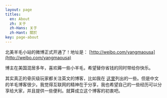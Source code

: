 ```yaml
---
layout: page
titles:
  en: About
  zh: 关于
  zh-Hans: 关于
  zh-Hant: 關於
key: page-about
---
```


北美羊毛小站的微博正式开通了！地址是：
[http://weibo.com/yangmaousa](http://weibo.com/yangmaousa)

博主在美国混居多年，喜欢薅一些小羊毛，希望替你省钱的同时带给你快乐。

其实真正的骨灰级玩家都关注英文的博客，比如我在
[这里](https://willguxy.wordpress.com/%E6%88%91%E5%B8%B8%E5%85%B3%E6%B3%A8%E7%9A%84%E5%87%A0%E4%B8%AA%E5%8D%9A%E5%AE%A2/)列出的一些。但是中文的羊毛博客很少。我觉得互联网的精神在于分享，我也希望自己的一些经历可以分享给大家，并且提供一些便利。就算成立这个博客的初衷吧。


